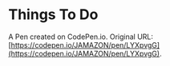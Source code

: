 # Things To Do

A Pen created on CodePen.io. Original URL: [https://codepen.io/JAMAZON/pen/LYXpvgG](https://codepen.io/JAMAZON/pen/LYXpvgG).

